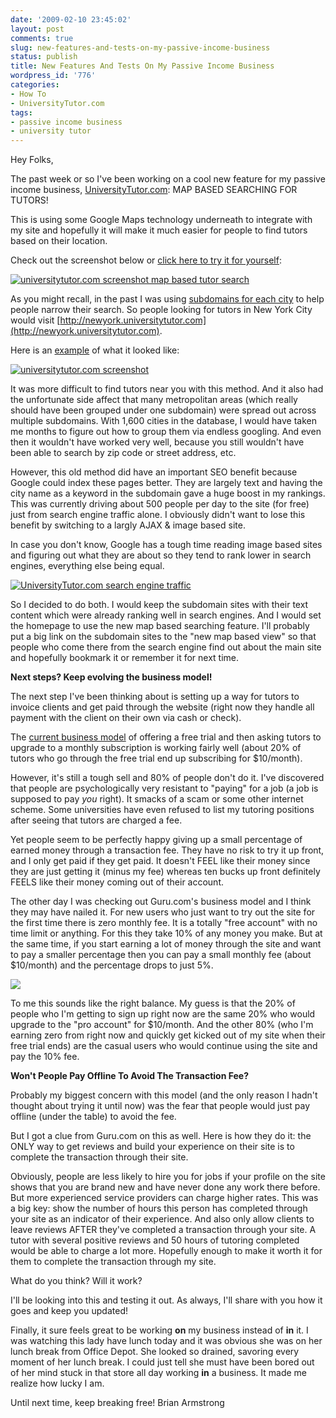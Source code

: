 ```yaml
---
date: '2009-02-10 23:45:02'
layout: post
comments: true
slug: new-features-and-tests-on-my-passive-income-business
status: publish
title: New Features And Tests On My Passive Income Business
wordpress_id: '776'
categories:
- How To
- UniversityTutor.com
tags:
- passive income business
- university tutor
---
```


Hey Folks,

The past week or so I've been working on a cool new feature for my passive income business, [UniversityTutor.com](http://www.universitytutor.com): MAP BASED SEARCHING FOR TUTORS!

This is using some Google Maps technology underneath to integrate with my site and hopefully it will make it much easier for people to find tutors based on their location.

Check out the screenshot below or [click here to try it for yourself](http://www.universitytutor.com):

[![universitytutor.com screenshot map based tutor search](http://s3.amazonaws.com/oldbloguploads/2009/02/universitytutor-screen21.gif)](http://www.universitytutor.com)

As you might recall, in the past I was using [subdomains for each city](http://brianarmstrong.org/posts/how-to-use-domain-names-to-improve-your-google-rankings/) to help people narrow their search.  So people looking for tutors in New York City would visit [http://newyork.universitytutor.com](http://newyork.universitytutor.com).

Here is an [example](http://newyork.universitytutor.com/) of what it looked like:

[![universitytutor.com screenshot](http://s3.amazonaws.com/oldbloguploads/2009/02/universitytutor-screenshot1.gif)](http://newyork.universitytutor.com/)

It was more difficult to find tutors near you with this method.  And it also had the unfortunate side affect that many metropolitan areas (which really should have been grouped under one subdomain) were spread out across multiple subdomains.  With 1,600 cities in the database, I would have taken me months to figure out how to group them via endless googling.  And even then it wouldn't have worked very well, because you still wouldn't have been able to search by zip code or street address, etc.

However, this old method did have an important SEO benefit because Google could index these pages better.  They are largely text and having the city name as a keyword in the subdomain gave a huge boost in my rankings.  This was currently driving about 500 people per day to the site (for free) just from search engine traffic alone.  I obviously didn't want to lose this benefit by switching to a largly AJAX & image based site.

In case you don't know, Google has a tough time reading image based sites and figuring out what they are about so they tend to rank lower in search engines, everything else being equal.

[![UniversityTutor.com search engine traffic](http://s3.amazonaws.com/oldbloguploads/2009/02/picture-91.png)](http://s3.amazonaws.com/oldbloguploads/2009/02/picture-91.png)

So I decided to do both.  I would keep the subdomain sites with their text content which were already ranking well in search engines.  And I would set the homepage to use the new map based searching feature.  I'll probably put a big link on the subdomain sites to the "new map based view" so that people who come there from the search engine find out about the main site and hopefully bookmark it or remember it for next time.

**Next steps?  Keep evolving the business model!**

The next step I've been thinking about is setting up a way for tutors to invoice clients and get paid through the website (right now they handle all payment with the client on their own via cash or check).

The [current business model](http://brianarmstrong.org/posts/the-evolution-of-a-business-model-never-stop-testing/) of offering a free trial and then asking tutors to upgrade to a monthly subscription is working fairly well (about 20% of tutors who go through the free trial end up subscribing for $10/month).

However, it's still a tough sell and 80% of people don't do it.  I've discovered that people are psychologically very resistant to "paying" for a job (a job is supposed to pay *you* right).  It smacks of a scam or some other internet scheme.  Some universities have even refused to list my tutoring positions after seeing that tutors are charged a fee.

Yet people seem to be perfectly happy giving up a small percentage of earned money through a transaction fee.  They have no risk to try it up front, and I only get paid if they get paid.  It doesn't FEEL like their money since they are just getting it (minus my fee) whereas ten bucks up front definitely FEELS like their money coming out of their account.

The other day I was checking out Guru.com's business model and I think they may have nailed it.  For new users who just want to try out the site for the first time there is zero monthly fee.  It is a totally "free account" with no time limit or anything.  For this they take 10% of any money you make.  But at the same time, if you start earning a lot of money through the site and want to pay a smaller percentage then you can pay a small monthly fee (about $10/month) and the percentage drops to just 5%.

[![](http://s3.amazonaws.com/oldbloguploads/2009/02/picture-101.png)](http://s3.amazonaws.com/oldbloguploads/2009/02/picture-101.png)

To me this sounds like the right balance.  My guess is that the 20% of people who I'm getting to sign up right now are the same 20% who would upgrade to the "pro account" for $10/month.  And the other 80% (who I'm earning zero from right now and quickly get kicked out of my site when their free trial ends) are the casual users who would continue using the site and pay the 10% fee.

**Won't People Pay Offline To Avoid The Transaction Fee?**

Probably my biggest concern with this model (and the only reason I hadn't thought about trying it until now) was the fear that people would just pay offline (under the table) to avoid the fee.

But I got a clue from Guru.com on this as well.  Here is how they do it: the ONLY way to get reviews and build your experience on their site is to complete the transaction through their site.

Obviously, people are less likely to hire you for jobs if your profile on the site shows that you are brand new and have never done any work there before.  But more experienced service providers can charge higher rates.  This was a big key: show the number of hours this person has completed through your site as an indicator of their experience.  And also only allow clients to leave reviews AFTER they've completed a transaction through your site.  A tutor with several positive reviews and 50 hours of tutoring completed would be able to charge a lot more.  Hopefully enough to make it worth it for them to complete the transaction through my site.

What do you think?  Will it work?

I'll be looking into this and testing it out.  As always, I'll share with you how it goes and keep you updated!

Finally, it sure feels great to be working **on** my business instead of **in** it.  I was watching this lady have lunch today and it was obvious she was on her lunch break from Office Depot.  She looked so drained, savoring every moment of her lunch break.  I could just tell she must have been bored out of her mind stuck in that store all day working **in** a business.  It made me realize how lucky I am.

Until next time, keep breaking free!
Brian Armstrong
